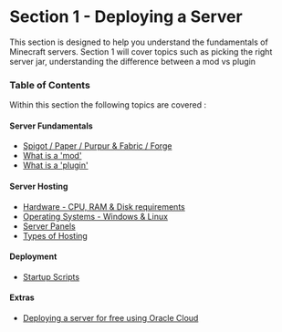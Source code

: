 # Section 1 - Deploying a Server

This section is designed to help you understand the fundamentals of Minecraft servers. Section 1 will cover topics such as picking the right server jar, understanding the difference between a mod vs plugin

### Table of Contents

Within this section the following topics are covered :

#### Server Fundamentals 
  - [Spigot / Paper / Purpur & Fabric / Forge](1-picking-your-tools/types-of-jars.md)
  - [What is a 'mod'](1-picking-your-tools/mods.md)
  - [What is a 'plugin'](1-picking-your-tools/plugins.md)

#### Server Hosting
- [Hardware - CPU, RAM & Disk requirements](_hosting/hardware.md)
- [Operating Systems - Windows & Linux](_hosting/operating-systems.md)
- [Server Panels](_hosting/panels.md)
- [Types of Hosting](_hosting/types-of-hosting.md)

#### Deployment
- [Startup Scripts](2-putting-things-together.md/startup.md)

#### Extras
- [Deploying a server for free using Oracle Cloud](_extras/oci.md)
